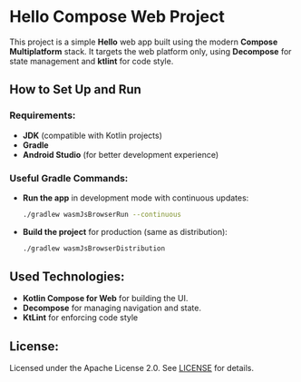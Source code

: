 # Hello Compose Web Project

This project is a simple **Hello** web app built using the modern **Compose Multiplatform** stack. It targets the web platform only, using **Decompose** for state management and **ktlint** for code style.

## How to Set Up and Run

### Requirements:
- **JDK** (compatible with Kotlin projects)
- **Gradle**
- **Android Studio** (for better development experience)

### Useful Gradle Commands:

- **Run the app** in development mode with continuous updates:
  ```bash
  ./gradlew wasmJsBrowserRun --continuous
  ```

- **Build the project** for production (same as distribution):
  ```bash
  ./gradlew wasmJsBrowserDistribution
  ```

## Used Technologies:
- **Kotlin Compose for Web** for building the UI.
- **Decompose** for managing navigation and state.
- **KtLint** for enforcing code style
## License:
Licensed under the Apache License 2.0. See [LICENSE](./LICENSE) for details.
